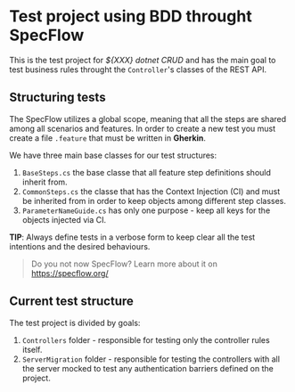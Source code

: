 ﻿# Test project using BDD throught SpecFlow

This is the test project for *${XXX} dotnet CRUD* and has the main goal to test business rules throught the `Controller`'s classes of the REST API.

## Structuring tests

The SpecFlow utilizes a global scope, meaning that all the steps are shared among all scenarios and features.
In order to create a new test you must create a file `.feature` that must be written in **Gherkin**.

We have three main base classes for our test structures:
1. `BaseSteps.cs` the base classe that all feature step definitions should inherit from.
2. `CommonSteps.cs` the classe that has the Context Injection (CI) and must be inherited from in order to keep objects among different step classes.
3. `ParameterNameGuide.cs` has only one purpose - keep all keys for the objects injected via CI.

**TIP**: Always define tests in a verbose form to keep clear all the test intentions and the desired behaviours.

>Do you not now SpecFlow? Learn more about it on https://specflow.org/

## Current test structure

The test project is divided by goals:
1. `Controllers` folder - responsible for testing only the controller rules itself.
2. `ServerMigration` folder - responsible for testing the controllers with all the server mocked to test any authentication barriers defined on the project.
